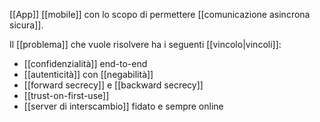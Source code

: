 [[App]] [[mobile]] con lo scopo di permettere [[comunicazione asincrona sicura]].

Il [[problema]] che vuole risolvere ha i seguenti [[vincolo|vincoli]]:
- [[confidenzialità]] end-to-end
- [[autenticità]] con [[negabilità]]
- [[forward secrecy]] e [[backward secrecy]]
- [[trust-on-first-use]]
- [[server di interscambio]] fidato e sempre online
